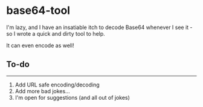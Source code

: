 # base64-tool
I'm lazy, and I have an insatiable itch to decode Base64 whenever I see it - so I wrote a quick and dirty tool to help. 

It can even encode as well!

## To-do
---
1. Add URL safe encoding/decoding
2. Add more bad jokes...
3. I'm open for suggestions (and all out of jokes)
